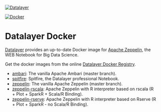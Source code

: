 [![Datalayer](http://datalayer.io/ext/images/logo_horizontal_072ppi.png)](http://datalayer.io)

[![Docker](http://datalayer.io/ext/images/docker-logo-small.png)](https://www.docker.com/)

# Datalayer Docker

[Datalayer](http://datalayer.io) provides an up-to-date Docker image for [Apache Zeppelin](http://zeppelin.incubator.apache.org), the WEB Notebook for Big Data Science.

Get the docker images from the online [Datalayer Docker Registry](https://hub.docker.com/u/datalayer).

+ [ambari](https://hub.docker.com/r/datalayer/ambari): The vanilla Apache Ambari (master branch).
+ [spitfire](https://hub.docker.com/r/datalayer/spitfire): Spitfire, the Datalayer professional Notebook.
+ [zeppelin](https://hub.docker.com/r/datalayer/zeppelin): The vanilla Apache Zeppelin (master branch).
+ [zeppelin-rscala](https://hub.docker.com/r/datalayer/zeppelin-rscala): Apache Zeppelin with R interpreter based on rscala (R + Plot + SparkR + Scala/R Binding).
+ [zeppelin-rserve](https://hub.docker.com/r/datalayer/zeppelin-rserve): Apache Zeppelin with R interpreter based on Rserve (R + Plot + SparkR - no Scala/R Binding).
